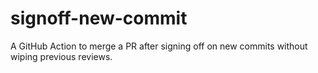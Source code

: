# signoff-new-commit
A GitHub Action to merge a PR after signing off on new commits without wiping previous reviews.
